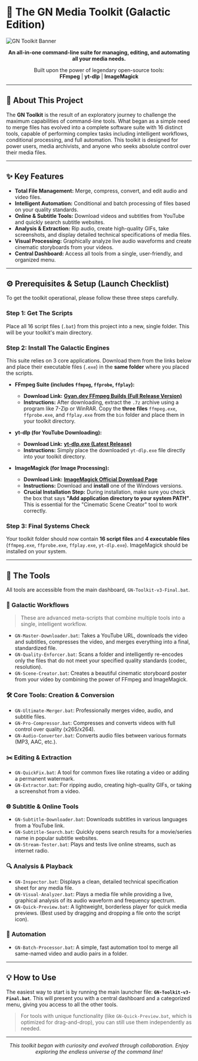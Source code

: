 # 🚀 The GN Media Toolkit (Galactic Edition)

![GN Toolkit Banner](https://i.imgur.com/uR1jWqR.png)

<p align="center">
  <strong>An all-in-one command-line suite for managing, editing, and automating all your media needs.</strong>
</p>
<p align="center">
  Built upon the power of legendary open-source tools:
  <br>
  <strong>FFmpeg</strong> | <strong>yt-dlp</strong> | <strong>ImageMagick</strong>
</p>

---

## 📖 About This Project

The **GN Toolkit** is the result of an exploratory journey to challenge the maximum capabilities of command-line tools. What began as a simple need to merge files has evolved into a complete software suite with 16 distinct tools, capable of performing complex tasks including intelligent workflows, conditional processing, and full automation. This toolkit is designed for power users, media archivists, and anyone who seeks absolute control over their media files.

---

## ✨ Key Features

* **Total File Management:** Merge, compress, convert, and edit audio and video files.
* **Intelligent Automation:** Conditional and batch processing of files based on your quality standards.
* **Online & Subtitle Tools:** Download videos and subtitles from YouTube and quickly search subtitle websites.
* **Analysis & Extraction:** Rip audio, create high-quality GIFs, take screenshots, and display detailed technical specifications of media files.
* **Visual Processing:** Graphically analyze live audio waveforms and create cinematic storyboards from your videos.
* **Central Dashboard:** Access all tools from a single, user-friendly, and organized menu.

---

## ⚙️ Prerequisites & Setup (Launch Checklist)

To get the toolkit operational, please follow these three steps carefully.

### Step 1: Get The Scripts
Place all 16 script files (`.bat`) from this project into a new, single folder. This will be your toolkit's main directory.

### Step 2: Install The Galactic Engines
This suite relies on 3 core applications. Download them from the links below and place their executable files (`.exe`) in the **same folder** where you placed the scripts.

* **FFmpeg Suite (includes `ffmpeg`, `ffprobe`, `ffplay`):**
    * **Download Link:** [**Gyan.dev FFmpeg Builds (Full Release Version)**](https://www.gyan.dev/ffmpeg/builds/ffmpeg-release-full.7z)
    * **Instructions:** After downloading, extract the `.7z` archive using a program like 7-Zip or WinRAR. Copy the **three files** `ffmpeg.exe`, `ffprobe.exe`, and `ffplay.exe` from the `bin` folder and place them in your toolkit directory.

* **yt-dlp (for YouTube Downloading):**
    * **Download Link:** [**yt-dlp.exe (Latest Release)**](https://github.com/yt-dlp/yt-dlp/releases/latest/download/yt-dlp.exe)
    * **Instructions:** Simply place the downloaded `yt-dlp.exe` file directly into your toolkit directory.

* **ImageMagick (for Image Processing):**
    * **Download Link:** [**ImageMagick Official Download Page**](https://imagemagick.org/script/download.php)
    * **Instructions:** Download and **install** one of the Windows versions.
    * **Crucial Installation Step:** During installation, make sure you check the box that says **"Add application directory to your system PATH"**. This is essential for the "Cinematic Scene Creator" tool to work correctly.

### Step 3: Final Systems Check
Your toolkit folder should now contain **16 script files** and **4 executable files** (`ffmpeg.exe`, `ffprobe.exe`, `ffplay.exe`, `yt-dlp.exe`). ImageMagick should be installed on your system.

---

## 🚀 The Tools

All tools are accessible from the main dashboard, `GN-Toolkit-v3-Final.bat`.

### 🌌 Galactic Workflows
> These are advanced meta-scripts that combine multiple tools into a single, intelligent workflow.

* `GN-Master-Downloader.bat`: Takes a YouTube URL, downloads the video and subtitles, compresses the video, and merges everything into a final, standardized file.
* `GN-Quality-Enforcer.bat`: Scans a folder and intelligently re-encodes only the files that do not meet your specified quality standards (codec, resolution).
* `GN-Scene-Creator.bat`: Creates a beautiful cinematic storyboard poster from your video by combining the power of FFmpeg and ImageMagick.

### 🛠️ Core Tools: Creation & Conversion
* `GN-Ultimate-Merger.bat`: Professionally merges video, audio, and subtitle files.
* `GN-Pro-Compressor.bat`: Compresses and converts videos with full control over quality (x265/x264).
* `GN-Audio-Converter.bat`: Converts audio files between various formats (MP3, AAC, etc.).

### ✂️ Editing & Extraction
* `GN-QuickFix.bat`: A tool for common fixes like rotating a video or adding a permanent watermark.
* `GN-Extractor.bat`: For ripping audio, creating high-quality GIFs, or taking a screenshot from a video.

### 🌐 Subtitle & Online Tools
* `GN-Subtitle-Downloader.bat`: Downloads subtitles in various languages from a YouTube link.
* `GN-Subtitle-Search.bat`: Quickly opens search results for a movie/series name in popular subtitle websites.
* `GN-Stream-Tester.bat`: Plays and tests live online streams, such as internet radio.

### 🔍 Analysis & Playback
* `GN-Inspector.bat`: Displays a clean, detailed technical specification sheet for any media file.
* `GN-Visual-Analyzer.bat`: Plays a media file while providing a live, graphical analysis of its audio waveform and frequency spectrum.
* `GN-Quick-Preview.bat`: A lightweight, borderless player for quick media previews. (Best used by dragging and dropping a file onto the script icon).

### 🤖 Automation
* `GN-Batch-Processor.bat`: A simple, fast automation tool to merge all same-named video and audio pairs in a folder.

---

## 💡 How to Use

The easiest way to start is by running the main launcher file: **`GN-Toolkit-v3-Final.bat`**.
This will present you with a central dashboard and a categorized menu, giving you access to all the other tools.

> For tools with unique functionality (like `GN-Quick-Preview.bat`, which is optimized for drag-and-drop), you can still use them independently as needed.

---
<p align="center">
  <em>This toolkit began with curiosity and evolved through collaboration. Enjoy exploring the endless universe of the command line!</em>
</p>